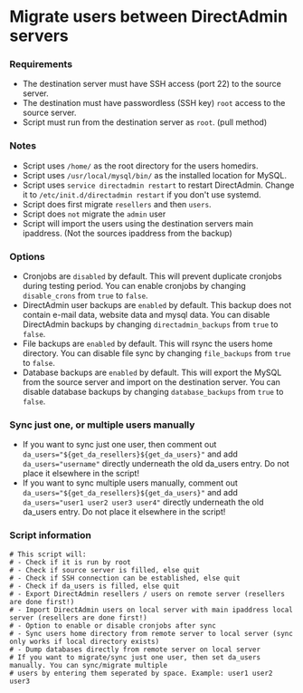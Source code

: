 # Migrate users between DirectAdmin servers

### Requirements

- The destination server must have SSH access (port 22) to the source server.
- The destination must have passwordless (SSH key) `root` access to the source server.
- Script must run from the destination server as `root`. (pull method)

### Notes

- Script uses `/home/` as the root directory for the users homedirs.
- Script uses `/usr/local/mysql/bin/` as the installed location for MySQL.
- Script uses `service directadmin restart` to restart DirectAdmin. Change it to `/etc/init.d/directadmin restart` if you don't use systemd.
- Script does first migrate `resellers` and then `users`.
- Script does `not` migrate the `admin` user
- Script will import the users using the destination servers main ipaddress. (Not the sources ipaddress from the backup)

### Options

- Cronjobs are `disabled` by default. This will prevent duplicate cronjobs during testing period. You can enable cronjobs by changing `disable_crons` from `true` to `false`.
- DirectAdmin user backups are `enabled` by default. This backup does not contain e-mail data, website data and mysql data. You can disable DirectAdmin backups by changing `directadmin_backups` from `true` to `false`.
- File backups are `enabled` by default. This will rsync the users home directory. You can disable file sync by changing `file_backups` from `true` to `false`.
- Database backups are `enabled` by default. This will export the MySQL from the source server and import on the destination server. You can disable database backups by changing `database_backups` from `true` to `false`.

### Sync just one, or multiple users manually

- If you want to sync just one user, then comment out `da_users="${get_da_resellers}${get_da_users}"` and add `da_users="username"` directly underneath the old da_users entry. Do not place it elsewhere in the script!
- If you want to sync multiple users manually, comment out `da_users="${get_da_resellers}${get_da_users}"` and add `da_users="user1 user2 user3 user4"` directly underneath the old da_users entry. Do not place it elsewhere in the script!

### Script information

```
# This script will:
# - Check if it is run by root
# - Check if source server is filled, else quit
# - Check if SSH connection can be established, else quit
# - Check if da_users is filled, else quit
# - Export DirectAdmin resellers / users on remote server (resellers are done first!)
# - Import DirectAdmin users on local server with main ipaddress local server (resellers are done first!)
# - Option to enable or disable cronjobs after sync
# - Sync users home directory from remote server to local server (sync only works if local directory exists)
# - Dump databases directly from remote server on local server
# If you want to migrate/sync just one user, then set da_users manually. You can sync/migrate multiple
# users by entering them seperated by space. Example: user1 user2 user3
```
